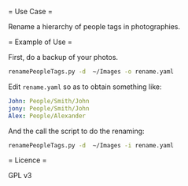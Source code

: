 = Use Case =

Rename a hierarchy of people tags in photographies.

= Example of Use =

First, do a backup of your photos.

```sh
renamePeopleTags.py -d  ~/Images -o rename.yaml
```

Edit `rename.yaml` so as to obtain something like:
```yaml
John: People/Smith/John
jony: People/Smith/John
Alex: People/Alexander
```

And the call the script to do the renaming:

```sh
renamePeopleTags.py -d  ~/Images -i rename.yaml
```

= Licence =

GPL v3



